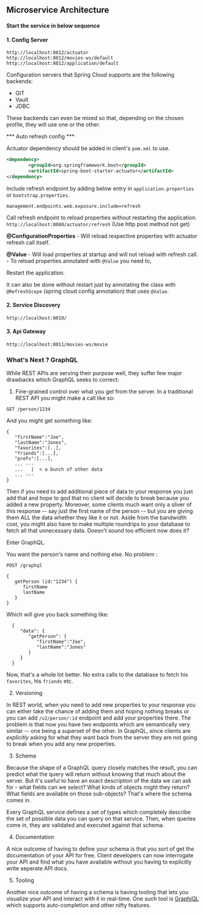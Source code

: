 ## Microservice Architecture

#### Start the service in below sequence

#### 1. Config Server
`http://localhost:8012/actuator`<br>
`http://localhost:8012/movies-ws/default`<br>
`http://localhost:8012/application/default`

Configuration servers that Spring Cloud supports are the following backends:

- GIT
- Vault
- JDBC

These backends can even be mixed so that, depending on the chosen profile, they will use one or the other.

*** Auto refresh config ***

Actuator dependency should be added in client's `pom.xml` to use.

```xml
<dependency>
        <groupId>org.springframework.boot</groupId>
        <artifactId>spring-boot-starter-actuator</artifactId>
</dependency>
```

Include refresh endpoint by adding below entry in `application.properties` or `bootstrap.properties`.

```properties
management.endpoints.web.exposure.include=refresh
```

Call refresh endpoint to reload properties without restarting the application. `http://localhost:8080/actuator/refresh` (Use http post method not get)

**@ConfigurationProperties** - Will reload respective properties with actuator refresh call itself.

**@Value** - Will load properties at startup and will not reload with refresh call. - To reload properties annotated with `@Value` you need to,

Restart the application.

It can also be done without restart just by annotating the class with `@RefreshScope` (spring cloud config annotation) that uses `@Value`.


#### 2. Service Discovery
`http://localhost:8010/`

#### 3. Api Gateway
`http://localhost:8011/movies-ws/movie`


### What's Next ? GraphQL

While REST APIs are serving their purpose well, they suffer few major drawbacks which GraphQL seeks to correct: 

1. Fine-grained control over what you get from the server. In a traditional REST API you might make a call like so: 

```
GET /person/1234
```

And you might get something like:

```
{
   "firstName":"Joe",
   "lastName":"Jones",
   "favorites":[..],
   "friends":[...],
   "prefs":[...],
   ... ---
   ...   |  < a bunch of other data
   ... --- 
}
```

Then if you need to add additional piece of data to your response you just add that and hope to god that no client will decide to break because you added a new property. Moreover, some clients much want only a sliver of this response -- say just the first name of the person -- but you are giving them ALL the data whether they like it or not. Aside from the bandwidth cost, you might also have to make multiple roundrips to your database to fetch all that unnecessary data. Doesn't sound too efficient now does it? 

Enter GraphQL. 

You want the person's name and nothing else. No problem :

```
POST /graphql

{
   getPerson (id:"1234") {
      firstName
      lastName
   }
}
```

Which will give you back something like:

```
  {
     "data": {
        "getPerson": {
           "firstName":"Joe",
           "lastName":"Jones"
        }
     }
  }
```

Now, that's a whole lot better. No extra calls to the database to fetch his `favorites`, his `friends` etc.

2. Versioning

In REST world, when you need to add new properties to your response you can either take the chance of adding them and hoping nothing breaks or you can add `/v2/person/:id` endpoint and add your properties there. The problem is that now you have two endpoints which are semantically very similar -- one being a superset of the other. In GraphQL, since clients are *explicitly* asking for what they want back from the server they are not going to break when you add any new properties.

3. Schema

Because the shape of a GraphQL query closely matches the result, you can predict what the query will return without knowing that much about the server. But it's useful to have an exact description of the data we can ask for - what fields can we select? What kinds of objects might they return? What fields are available on those sub-objects? That's where the schema comes in.

Every GraphQL service defines a set of types which completely describe the set of possible data you can query on that service. Then, when queries come in, they are validated and executed against that schema.

4. Documentation

A nice outcome of having to define your schema is that you sort of get the documentation of your API for free. Client developers can now interrogate your API and find what you have available without you having to explicitly write seperate API docs.

5. Tooling 

Another nice outcome of having a schema is having tooling that lets you visualize your API and interact with it in real-time. One such tool is [GraphiQL](https://github.com/graphql/graphiql) which supports auto-completion and other nifty features.
